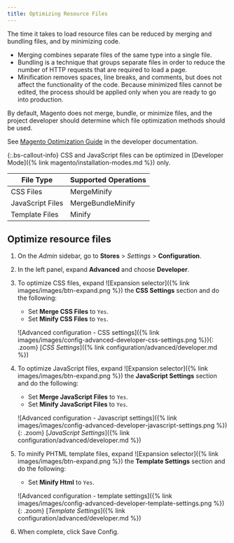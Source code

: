 ```yaml
---
title: Optimizing Resource Files
---
```


The time it takes to load resource files can be reduced by merging and bundling files, and by minimizing code.

- Merging combines separate files of the same type into a single file.
- Bundling is a technique that groups separate files in order to reduce the number of HTTP requests that are required to load a page.
- Minification removes spaces, line breaks, and comments, but does not affect the functionality of the code. Because minimized files cannot be edited, the process should be applied only when you are ready to go into production.

By default, Magento does not merge, bundle, or minimize files, and the project developer should determine which file optimization methods should be used.

See [Magento Optimization Guide][1] in the developer documentation.

{:.bs-callout-info}
CSS and JavaScript files can be optimized in [Developer Mode]({% link magento/installation-modes.md %}) only.

File Type       | Supported Operations
--------------- | --------------------
CSS Files       | MergeMinify
JavaScript Files | MergeBundleMinify
Template Files  | Minify

## Optimize resource files

1. On the _Admin_ sidebar, go to **Stores** > _Settings_ > **Configuration**.

1. In the left panel, expand **Advanced** and choose **Developer**.

1. To optimize CSS files, expand ![Expansion selector]({% link images/images/btn-expand.png %}) the **CSS Settings** section and do the following:

    - Set **Merge CSS Files** to `Yes`.
    - Set **Minify CSS Files** to `Yes`.

    ![Advanced configuration - CSS settings]({% link images/images/config-advanced-developer-css-settings.png %}){: .zoom} 
    [_CSS Settings_]({% link configuration/advanced/developer.md %})

1. To optimize JavaScript files, expand ![Expansion selector]({% link images/images/btn-expand.png %}) the **JavaScript Settings** section and do the following:

    - Set **Merge JavaScript Files** to `Yes`.
    - Set **Minify JavaScript Files** to `Yes`.

    ![Advanced configuration - Javascript settings]({% link images/images/config-advanced-developer-javascript-settings.png %}){: .zoom}
    [_JavaScript Settings_]({% link configuration/advanced/developer.md %})

1. To minify PHTML template files, expand ![Expansion selector]({% link images/images/btn-expand.png %}) the **Template Settings** section and do the following:

    - Set **Minify Html** to `Yes`.

    ![Advanced configuration - template settings]({% link images/images/config-advanced-developer-template-settings.png %}){: .zoom}
    [_Template Settings_]({% link configuration/advanced/developer.md %})

1. When complete, click <span class="btn">Save Config</span>.

[1]: http://devdocs.magento.com/guides/v2.3/config-guide/prod/prod_perf-optimize.html
